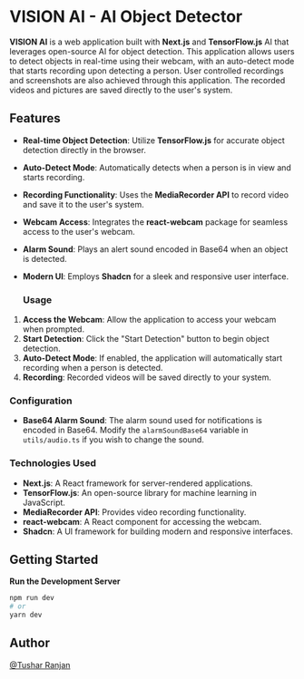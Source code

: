 # VISION AI - AI Object Detector

**VISION AI** is a web application built with **Next.js** and **TensorFlow.js** AI that leverages open-source AI for object detection. This application allows users to detect objects in real-time using their webcam, with an auto-detect mode that starts recording upon detecting a person. User controlled recordings and screenshots are also achieved through this application. The recorded videos and pictures are saved directly to the user's system.

## Features

- **Real-time Object Detection**: Utilize **TensorFlow.js** for accurate object detection directly in the browser.
- **Auto-Detect Mode**: Automatically detects when a person is in view and starts recording.
- **Recording Functionality**: Uses the **MediaRecorder API** to record video and save it to the user's system.
- **Webcam Access**: Integrates the **react-webcam** package for seamless access to the user's webcam.
- **Alarm Sound**: Plays an alert sound encoded in Base64 when an object is detected.
- **Modern UI**: Employs **Shadcn** for a sleek and responsive user interface.

  ### Usage

1. **Access the Webcam**: Allow the application to access your webcam when prompted.
2. **Start Detection**: Click the "Start Detection" button to begin object detection.
3. **Auto-Detect Mode**: If enabled, the application will automatically start recording when a person is detected.
4. **Recording**: Recorded videos will be saved directly to your system.

### Configuration

- **Base64 Alarm Sound**: The alarm sound used for notifications is encoded in Base64. Modify the `alarmSoundBase64` variable in `utils/audio.ts` if you wish to change the sound.

### Technologies Used

- **Next.js**: A React framework for server-rendered applications.
- **TensorFlow.js**: An open-source library for machine learning in JavaScript.
- **MediaRecorder API**: Provides video recording functionality.
- **react-webcam**: A React component for accessing the webcam.
- **Shadcn**: A UI framework for building modern and responsive interfaces.

## Getting Started

**Run the Development Server**

```bash
npm run dev
# or
yarn dev
```

## Author
[@Tushar Ranjan](https://github.com/TusharRanjan2401)

